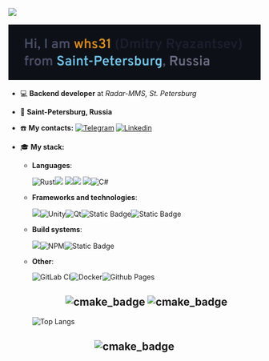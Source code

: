 ![](https://komarev.com/ghpvc/?username=whs31)

![](header.png)

- :computer: **Backend developer** at *Radar-MMS, St. Petersburg*

- 📌 **Saint-Petersburg, Russia**

- :phone: **My contacts:** [![Telegram](https://img.shields.io/badge/Telegram-blue?style=for-the-badge&logo=Telegram&logoColor=white)](https://t.me/twentyeightlosestreak) [![Linkedin](https://img.shields.io/badge/Linkedin-red?style=for-the-badge&logo=Linkedin&logoColor=white)](https://linkedin.com/in/whs31)

- :mortar_board: **My stack:**<br>

  - **Languages**:

    ![Rust](https://img.shields.io/badge/rust-%23000000.svg?style=for-the-badge&logo=rust&logoColor=white)![](https://img.shields.io/badge/C-00599C?style=for-the-badge&logo=c&logoColor=white) ![](https://img.shields.io/badge/C%2B%2B-00599C?style=for-the-badge&logo=c%2B%2B&logoColor=white)![](https://img.shields.io/badge/JavaScript-323330?style=for-the-badge&logo=javascript&logoColor=F7DF1E) ![](https://img.shields.io/badge/Python-FFD43B?style=for-the-badge&logo=python&logoColor=blue)![C#](https://img.shields.io/badge/c%23-%23239120.svg?style=for-the-badge&logo=csharp&logoColor=white)

  - **Frameworks and technologies**:

    ![](https://img.shields.io/badge/OpenGL-FFFFFF?style=for-the-badge&logo=opengl)![Unity](https://img.shields.io/badge/unity-%23000000.svg?style=for-the-badge&logo=unity&logoColor=white)![Qt](https://img.shields.io/badge/Qt-%23217346.svg?style=for-the-badge&logo=Qt&logoColor=white)![Static Badge](https://img.shields.io/badge/Protobuf-white?style=for-the-badge&logo=google&logoColor=black)![Static Badge](https://img.shields.io/badge/gRPC-white?style=for-the-badge&logo=google&logoColor=black)

  - **Build systems**:

    ![](https://img.shields.io/badge/CMake-064F8C?style=for-the-badge&logo=cmake&logoColor=white)![NPM](https://img.shields.io/badge/NPM-%23CB3837.svg?style=for-the-badge&logo=npm&logoColor=white)![Static Badge](https://img.shields.io/badge/Cargo--%23dce0e8?style=for-the-badge&logo=rust&label=CARGO&labelColor=%23dc8a78&color=%23dc8a78)

  - **Other**:

    ![GitLab CI](https://img.shields.io/badge/gitlab%20ci-%23181717.svg?style=for-the-badge&logo=gitlab&logoColor=white)![Docker](https://img.shields.io/badge/docker-%230db7ed.svg?style=for-the-badge&logo=docker&logoColor=white)![Github Pages](https://img.shields.io/badge/github%20pages-121013?style=for-the-badge&logo=github&logoColor=white)

    <h2 align="center">
        <img src="https://github-readme-stats.vercel.app/api?username=whs31&show_icons=true&layout=compact&theme=tokyonight" alt="cmake_badge"/>
        <img src="https://github-readme-stats.vercel.app/api/top-langs/?username=whs31&hide_progress=false&layout=donut-vertical&langs_count=12&theme=tokyonight" alt="cmake_badge"/>
    </h2>

    ![Top Langs](https://github-readme-stats.vercel.app/api/top-langs/?username=whs31&hide_progress=false&layout=compact&langs_count=8&theme=tokyonight)
<h2 align="center">
<img src="https://leetcard.jacoblin.cool/whs31" alt="cmake_badge"/>
</h2>
